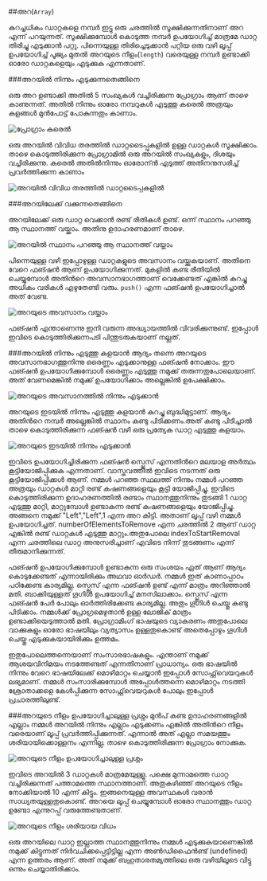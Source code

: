 ##അറ(`Array`)

കുറച്ചധികം ഡാറ്റകളെ നമ്പര്‍ ഇട്ടു ഒരു ചരത്തില്‍ സൂക്ഷിക്കുന്നതിനാണ് അറ എന്ന് പറയുന്നത്.  സൂക്ഷിക്കുമ്പോള്‍ കൊടുത്ത നമ്പര്‍ ഉപയോഗിച്ച് മാത്രമേ ഡാറ്റ തിരിച്ചു എടുക്കാന്‍ പറ്റൂ. പിന്നെയുള്ള തിരിച്ചെടുക്കാന്‍ പറ്റിയ ഒരു വഴി ലൂപ്പ് ഉപയോഗിച്ച് പൂജ്യം മുതല്‍ അറയുടെ  നീളം(`length`) വരെയുള്ള നമ്പര്‍ ഉണ്ടാക്കി ഓരോ ഡാറ്റകളെയും എടുക്കുക എന്നതാണ്.

###അറയില്‍ നിന്നും എടുക്കുന്നതെങ്ങിനെ

ഒരു അറ ഉണ്ടാക്കി അതില്‍ 5 സംഖ്യകള്‍ വച്ചിരിക്കുന്ന പ്രോഗ്രാം ആണ് താഴെ കാണുന്നത്.  അതില്‍ നിന്നും ഓരോ നമ്പറുകള്‍ എടുത്തു കരെല്‍ അത്രയും കളങ്ങള്‍ മുന്‍പോട്ട് പോകുന്നതും കാണാം.

![പ്രോഗ്രാം കരെല്‍](images/ch06/60/01-array.PNG)

ഒരു അറയില്‍ വിവിധ തരത്തില്‍ ഡാറ്റടൈപ്പുകളില്‍ ഉള്ള ഡാറ്റകള്‍ സൂക്ഷിക്കാം.  താഴെ കൊടുത്തിരിക്കുന്ന പ്രോഗ്രാമില്‍ ഒരു അറയില്‍ സംഖ്യകളും, ദിശയും വച്ചിരിക്കുന്നു. കരെല്‍ അതില്‍നിന്നും ഓരോന്ന്‍ എടുത്ത് അതിനനുസരിച്ച് പ്രവര്‍ത്തിക്കുന്ന കാണാം

![അറയില്‍ വിവിധ തരത്തില്‍ ഡാറ്റടൈപ്പുകളില്‍](images/ch06/60/02-arrayDifferentTypes.PNG)

###അറയിലേക്ക് വക്കുന്നതെങ്ങിനെ

അറയിലേക്ക് ഒരു ഡാറ്റ വെക്കാന്‍ രണ്ട് രീതികള്‍ ഉണ്ട്. ഒന്ന് സ്ഥാനം പറഞ്ഞു ആ സ്ഥാനത്ത് വയ്ക്കാം. അതിനു ഉദാഹരണമാണ്‌ താഴെ.

![അറയില്‍ സ്ഥാനം പറഞ്ഞു ആ സ്ഥാനത്ത് വയ്ക്കാം](images/ch06/60/03-arrayInsert.PNG)

പിന്നെയുള്ള വഴി ഇപ്പോഴുള്ള ഡാറ്റകളുടെ അവസാനം വയ്ക്കുകയാണ്. അതിനെ വേറെ ഫങ്ഷന്‍ ആണ് ഉപയോഗിക്കുന്നത്. മുകളില്‍ കണ്ട രീതിയില്‍ ചെയ്യുമ്പോള്‍ അതിന്‍റെ അവസാനഭാഗത്താണ് വെക്കേണ്ടത് എങ്കില്‍ കുറച്ചു അധികം വരികള്‍ എഴുതേണ്ടി വരും. `push()` എന്ന ഫങ്ഷന്‍ ഉപയോഗിച്ചാല്‍ അത് വേണ്ട.

![അറയുടെ അവസാനം വയ്ക്കാം](images/ch06/60/04-push.PNG)

ഫങ്ഷന്‍ എന്താണെന്നു ഇനി വരുന്ന അദ്ധ്യായത്തില്‍ വിവരിക്കുന്നുണ്ട്. ഇപ്പോള്‍ ഇവിടെ കൊടുത്തിരിക്കുന്നപടി പിന്തുടരുകയാണ് നല്ലത്.

###അറയില്‍ നിന്നും എടുത്തു കളയാന്‍
ആദ്യം തന്നെ അറയുടെ അവസാനഭാഗത്തുനിന്നു ഒരെണ്ണം എടുക്കാനുള്ള ഫങ്ഷന്‍ നോക്കാം. ഈ ഫങ്ഷന്‍ ഉപയോഗിക്കുമ്പോള്‍ ഒരെണ്ണം എടുത്തു നമുക്ക് തരുന്നതുപോലെയാണ്. അത് വേണമെങ്കില്‍ നമുക്ക് ഉപയോഗിക്കാം അല്ലെങ്കില്‍ ഉപേക്ഷിക്കാം.

![അറയുടെ അവസാനത്തില്‍ നിന്നും എടുക്കാന്‍](images/ch06/60/05-pop.PNG)

അറയുടെ ഇടയില്‍ നിന്നും എടുത്തു കളയാന്‍ കുറച്ചു ബുദ്ധിമുട്ടാണ്.  ആദ്യം അതിന്‍റെ നമ്പര്‍ അല്ലെങ്കില്‍ സ്ഥാനം കണ്ടു പിടിക്കണം.അത് കണ്ടു പിടിച്ചാല്‍ താഴെ കൊടുത്തിരിക്കുന്ന ഫങ്ഷന്‍ വഴി ഒരു പ്രത്യേക ഡാറ്റ എടുത്തു കളയാം.

![അറയുടെ ഇടയില്‍ നിന്നും എടുക്കാന്‍](images/ch06/60/06-splice.PNG)

ഇവിടെ ഉപയോഗിച്ചിരിക്കുന്ന ഫങ്ഷന്‍ സ്പ്ലെസ് എന്നതിന്‍റെ മലയാള അര്‍ത്ഥം കൂട്ടിയോജിപ്പിക്കുക എന്നതാണ്. വാസ്തവത്തില്‍ ഇവിടെ നടന്നത് ഒരു കൂട്ടിയോജിപ്പിക്കള്‍ ആണ്. നമ്മള്‍ പറഞ്ഞ സ്ഥലത്ത് നിന്നും നമ്മള്‍ പറഞ്ഞ അത്രയും ഡാറ്റകള്‍ മാറ്റി രണ്ട് കഷണങ്ങളെയും കൂട്ടി യോജിപ്പിച്ചു.
ഇവിടെ കൊടുത്തിരിക്കുന്ന ഉദാഹരണത്തില്‍ രണ്ടാം സ്ഥാനത്തുനിന്നും തുടങ്ങി 1 ഡാറ്റ എടുത്തു മാറ്റി, മാറ്റുമ്പോള്‍ ഉണ്ടാകുന്ന രണ്ട് കഷണങ്ങളെയും യോജിപ്പിച്ചു. അങ്ങനെ നമുക്ക് "Left","Left",1 എന്ന അറ കിട്ടി. അതാണ് ലൂപ്പ് വഴി നമ്മള്‍ ഉപയോഗിച്ചത്.
numberOfElementsToRemove എന്ന ചരത്തില്‍ 2 ആണ് ഡാറ്റ എങ്കില്‍ രണ്ട് ഡാറ്റകള്‍ എടുത്തു മാറ്റും.അതുപോലെ indexToStartRemoval എന്ന ചരത്തിലെ ഡാറ്റ അനുസരിച്ചാണ് എവിടെ നിന്ന് തുടങ്ങണം എന്ന് തീരുമാനിക്കുന്നത്.

ഫങ്ഷന്‍ ഉപയോഗിക്കുമ്പോള്‍ ഉണ്ടാകുന്ന ഒരു സംശയം ഏത് ആണ് ആദ്യം കൊടുക്കേണ്ടത് എന്നായിരിക്കും അഥവാ ഓര്‍ഡര്‍. നമ്മള്‍ ഇത് കാണാപ്പാഠം പഠിക്കേണ്ട കാര്യമില്ല. സ്പ്ലെസ് എന്ന ഫങ്ഷന്‍ ഉണ്ട് എന്ന് മാത്രം അറിഞ്ഞാല്‍ മതി. ബാക്കിയുള്ളത് ഗൂഗിള്‍ ഉപയോഗിച്ച് മനസിലാക്കാം. സ്പ്ലെസ് എന്ന 
ഫങ്ഷന്‍ പേര്‍ പോലും ഓര്‍ത്തിരിക്കേണ്ട കാര്യമില്ല. അതും ഗൂഗിള്‍ ചെയ്തു കണ്ടു പിടിക്കാം. നമ്മള്‍ക്ക് പ്രോഗ്രമെഴുതാന്‍ ഉള്ള ലോജിക് മാത്രം ഉണ്ടാക്കിയെടുത്താല്‍ മതി. പ്രോഗ്രാമിംഗ് ഭാഷയുടെ വ്യാകരണം അതുപോലെ വാക്കുകളും ഓരോ ഭാഷയിലും വ്യത്യാസം ഉള്ളതുകൊണ്ട് അതെപ്പോഴും ഗൂഗിള്‍ ചെയ്തു എടുക്കുകയായിരിക്കും ഉത്തമം.

ഇതുപോലെത്തന്നെയാണ് സംസാരഭാഷകളും. എന്താണ് നമുക്ക് ആശയവിനിമയം നടത്തേണ്ടത് എന്നതിനാണ് പ്രാധാന്യം. ഒരു ഭാഷയില്‍ നിന്നും വേറെ ഭാഷയിലേക്ക് മൊഴിമാറ്റം ചെയ്യാന്‍ ഇപ്പോള്‍ സോഫ്റ്റ്‌വെയറുകള്‍ ലഭ്യമാണ്. നമ്മള്‍ സംസാരിക്കുമ്പോള്‍ അപ്പോള്‍ത്തന്നെ മൊഴിമാറ്റം നടത്തി ശ്രോതാക്കളെ കേള്‍പ്പിക്കുന്ന സോഫ്റ്റ്‌വെയറുകള്‍ പോലും ഇപ്പോള്‍ പ്രചാരത്തിലുണ്ട്.

###അറയുടെ നീളം ഉപയോഗിച്ചാലുള്ള പ്രശ്നം
മുന്‍പ് കണ്ട ഉദാഹരണങ്ങളില്‍ എല്ലാം നമ്മള്‍ അറയില്‍ നിന്നും എല്ലാം എടുക്കണം എങ്കില്‍ അതിന്‍റെ നീളം വരെയാണ് ലൂപ്പ് പ്രവര്‍ത്തിപ്പിക്കുന്നത്. എന്നാല്‍ അത് എല്ലാ സമയത്തും ശരിയായിക്കൊള്ളനം എന്നില്ല. താഴെ കൊടുത്തിരിക്കുന്ന പ്രോഗ്രാം നോക്കുക.

![അറയുടെ നീളം ഉപയോഗിച്ചാലുള്ള പ്രശ്നം](images/ch06/60/08-lengthIssue.PNG)

ഇവിടെ അറയില്‍ 3 ഡാറ്റകള്‍ മാത്രമേയുള്ളൂ. പക്ഷെ മുന്നാമത്തെ ഡാറ്റ വച്ചിരിക്കുന്നത് പത്താമത്തെ സ്ഥാനത്താണ്. അതുകഴിഞ്ഞ് അറയുടെ നീളം നോക്കിയാല്‍ 10 എന്ന് കിട്ടും. ഇങ്ങനെയുള്ള അവസ്ഥകള്‍ വരാന്‍ സാധ്യതയുള്ളതുകൊണ്ട്. അറയെ ലൂപ്പ് ചെയ്യുമ്പോള്‍ ഓരോ സ്ഥാനത്തും ഡാറ്റ ഉണ്ടോ എന്നുറപ്പ് വരുത്തേണ്ടതാണ്.

![അറയുടെ നീളം ശരിയായ വിധം](images/ch06/60/09-lengthFix.PNG)

ഒരു അറയിലെ ഡാറ്റ ഇല്ലാത്ത സ്ഥാനത്തുനിന്നും നമ്മള്‍ എടുക്കുകയാണെങ്കില്‍ നമുക്ക് കിട്ടുന്നത് നിര്‍വചിക്കപ്പെട്ടിട്ടില്ല എന്ന അണ്‍ഡിഫൈന്‍ണ്ട് (undefined) എന്ന ഉത്തരം ആണ്. അത് നമുക്ക് ബഹുതാരതമ്യത്തിലെ ഒരു വഴിയിലൂടെ വിട്ടു ഒന്നും ചെയ്യാതിരിക്കാം.